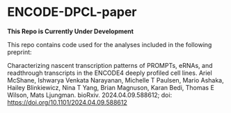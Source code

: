 # ENCODE-DPCL-paper
**This Repo is Currently Under Development**

This repo contains code used for the analyses included in the following preprint:

Characterizing nascent transcription patterns of PROMPTs, eRNAs, and readthrough transcripts in the ENCODE4 deeply profiled cell lines.
Ariel McShane, Ishwarya Venkata Narayanan, Michelle T Paulsen, Mario Ashaka, Hailey Blinkiewicz, Nina T Yang, Brian Magnuson, Karan Bedi, Thomas E Wilson, Mats Ljungman.
bioRxiv. 2024.04.09.588612; doi: https://doi.org/10.1101/2024.04.09.588612
